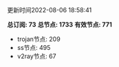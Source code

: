 更新时间2022-08-06 18:58:41

**总订阅: 73**
**总节点: 1733**
**有效节点: 771**
- trojan节点: 209
- ss节点: 495
- v2ray节点: 67
